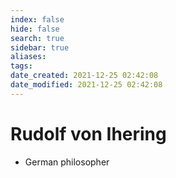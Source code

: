 ```yaml
---
index: false
hide: false
search: true
sidebar: true
aliases:
tags:
date_created: 2021-12-25 02:42:08
date_modified: 2021-12-25 02:42:08
---
```


# Rudolf von Ihering
- German philosopher